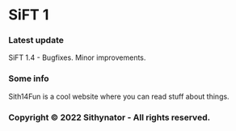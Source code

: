 # SiFT 1

### Latest update
SiFT 1.4 - Bugfixes. Minor improvements.

### Some info
Sith14Fun is a cool website where you can read stuff about things.

### Copyright © 2022 Sithynator - All rights reserved.
